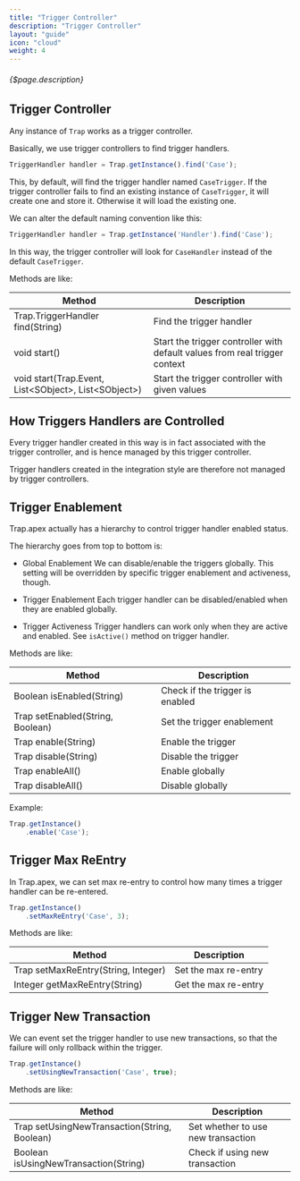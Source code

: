 ```yaml
---
title: "Trigger Controller"
description: "Trigger Controller"
layout: "guide"
icon: "cloud"
weight: 4
---
```


###### {$page.description}

<article id="1">

## Trigger Controller

Any instance of `Trap` works as a trigger controller.

Basically, we use trigger controllers to find trigger handlers.

```javascript
TriggerHandler handler = Trap.getInstance().find('Case');
```

This, by default, will find the trigger handler named `CaseTrigger`. If the trigger controller fails
to find an existing instance of `CaseTrigger`, it will create one and store it. Otherwise it will load
the existing one.

We can alter the default naming convention like this:

```javascript
TriggerHandler handler = Trap.getInstance('Handler').find('Case');
```

In this way, the trigger controller will look for `CaseHandler` instead of the default `CaseTrigger`.

Methods are like:

| Method | Description |
| ------ | ----------- |
| Trap.TriggerHandler find(String) | Find the trigger handler |
| void start() | Start the trigger controller with default values from real trigger context |
| void start(Trap.Event, List&lt;SObject&gt;, List&lt;SObject&gt;) | Start the trigger controller with given values |

</article>

<article id="2">

## How Triggers Handlers are Controlled

Every trigger handler created in this way is in fact associated with the trigger controller, and is hence
managed by this trigger controller.

Trigger handlers created in the integration style are therefore not managed by trigger controllers.

</article>

<article id="3">

## Trigger Enablement

Trap.apex actually has a hierarchy to control trigger handler enabled status.

The hierarchy goes from top to bottom is:

- Global Enablement
We can disable/enable the triggers globally. This setting will be overridden by specific trigger enablement and activeness, though.

- Trigger Enablement
Each trigger handler can be disabled/enabled when they are enabled globally.

- Trigger Activeness
Trigger handlers can work only when they are active and enabled. See `isActive()` method on trigger handler.

Methods are like:

| Method | Description |
| ------ | ----------- |
| Boolean isEnabled(String) | Check if the trigger is enabled |
| Trap setEnabled(String, Boolean) | Set the trigger enablement |
| Trap enable(String) | Enable the trigger |
| Trap disable(String) | Disable the trigger |
| Trap enableAll() | Enable globally |
| Trap disableAll() | Disable globally |

Example:

```javascript
Trap.getInstance()
    .enable('Case');
```

</article>

<article id="4">

## Trigger Max ReEntry

In Trap.apex, we can set max re-entry to control how many times a trigger handler can be re-entered.

```javascript
Trap.getInstance()
    .setMaxReEntry('Case', 3);
```

Methods are like:

| Method | Description |
| ------ | ----------- |
| Trap setMaxReEntry(String, Integer) | Set the max re-entry |
| Integer getMaxReEntry(String) | Get the max re-entry |

</article>

<article id="5">

## Trigger New Transaction

We can event set the trigger handler to use new transactions, so that the failure will only
rollback within the trigger.

```javascript
Trap.getInstance()
    .setUsingNewTransaction('Case', true);
```

Methods are like:

| Method | Description |
| ------ | ----------- |
| Trap setUsingNewTransaction(String, Boolean) | Set whether to use new transaction |
| Boolean isUsingNewTransaction(String) | Check if using new transaction |

</article>
